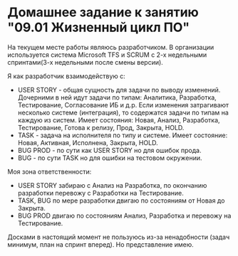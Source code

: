# Домашнее задание к занятию "09.01 Жизненный цикл ПО"

На текущем месте работы являюсь разработчиком. В организации используется система Microsoft TFS и SCRUM с 2-х недельными спринтами(3-х недельными после смены версии).

Я как разработчик взаимодействую с:
- USER STORY - общая сущность для задачи по выводу изменений. Дочерними в ней идут задачи по типам: Аналитика, Разработка, Тестирование, Согласование ИБ и д.р. Если изменения затрагивают несколько системе (интеграция), то содержатся задачи по типам на каждую из систем. Имеет состояния: Новая, Анализ, Разработка, Тестирование, Готова к релизу, Прод, Закрыта, HOLD.
- TASK - задача на исполнителя по типу и системе. Имеет состояние: Новая, Активная, Исполнена, Закрыта, HOLD.
- BUG PROD - по сути как USER STORY но для ошибок прода.
- BUG - по сути TASK но для ошибки на тестовом окружении.

Моя зона ответственности:
- USER STORY забираю с Анализ на Разработка, по окончанию разработки перевожу с Разработки на Тестирование.
- TASK, BUG по мере разработки двигаю по состояниям от Новая до Закрыта.
- BUG PROD двигаю по состояниям Анализ, Разработка и перевожу на Тестирование.

Досками в настоящий момент не пользуюсь из-за ненадобности (задач минимум, план на спринт вперед). Но представление имею.